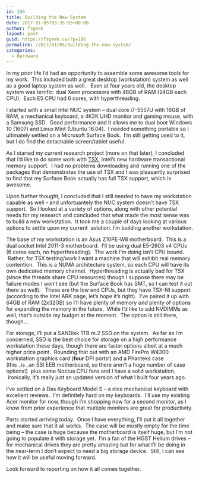 ```yaml
---
id: 106
title: Building the New System
date: 2017-01-05T03:35:03+00:00
author: fsgeek
layout: post
guid: https://fsgeek.ca/?p=106
permalink: /2017/01/05/building-the-new-system/
categories:
  - Hardware
---
```

In my prior life I&#8217;d had an opportunity to assemble some awesome tools for my work.  This included both a great desktop (workstation) system as well as a good laptop system as well.   Even at four years old, the desktop system was terrific: dual Xeon processors with 48GB of RAM (24GB each CPU).  Each E5 CPU had 6 cores, with hyperthreading.

I started with a small Intel NUC system &#8211; dual core i7-5557U with 16GB of RAM, a mechanical keyboard, a 4K2K UHD monitor and gaming mouse, with a Samsung SSD.  Good performance and it allows me to dual boot Windows 10 (1607) and Linux Mint (Ubuntu 16.04).  I needed something portable so I ultimately settled on a Microsoft Surface Book.  I&#8217;m still getting used to it, but I do find the detachable screen/tablet useful.

As I started my current research project (more on that later), I concluded that I&#8217;d like to do some work with [TSX](https://en.wikipedia.org/wiki/Transactional_Synchronization_Extensions), Intel&#8217;s new hardware transactional memory support.  I had no problems downloading and running one of the packages that demonstrates the use of TSX and I was pleasantly surprised to find that my Surface Book actually has full TSX support, which is awesome.

Upon further thought, I concluded that I still needed to have my workstation capable as well &#8211; and unfortuantely the NUC system doesn&#8217;t have TSX support.  So I looked at a variety of options, along with other potential needs for my research and concluded that what made the most sense was to build a new workstation.  It took me a couple of days looking at various options to settle upon my current  solution: I&#8217;m building another workstation.

The base of my workstation is an Asus Z10PE-W8 motherboard.  This is a dual socket Intel 2011-3 motherboard.  I&#8217;ll be using dual E5-2603 v4 CPUs (6 cores each, no hyperthreading).  The work I&#8217;m doing isn&#8217;t CPU bound.  Rather, for TSX testing/work I want a machine that will exhibit real memory contention.  This is a NUMA architecture system, so each CPU will have its own dedicated memory channel.  Hyperthreading is actually bad for TSX (since the threads share CPU resources) though I suppose there may be failure modes I won&#8217;t see (but the Surface Book has SMT, so I can test it out there as well).   These are the low end CPUs, but they have TSX-NI support (according to the Intel ARK page, let&#8217;s hope it&#8217;s right).  I&#8217;ve paired it up with 64GB of RAM (2x32GB) so I&#8217;ll have plenty of memory _and_ plenty of options for expanding the memory in the future.  While I&#8217;d like to add NVDIMMs as well, that&#8217;s outside my budget at the moment.  The option is still there, though&#8230;

For storage, I&#8217;ll put a SANDisk 1TB m.2 SSD on the system.  As far as I&#8217;m concerned, SSD is the best choice for storage on a high performance workstation these days, though there are faster options albeit at a much higher price point.  Rounding that out with an AMD FirePro W4300 workstation graphics card (**four** DPI ports!) and a Phanteks case (this _is _an SSI EEB motherboard, so there aren&#8217;t a huge number of case options!)  plus some Noctua CPU fans and I have a solid workstation.  Ironically, it&#8217;s really just an updated version of what I built four years ago.

I&#8217;ve settled on a Das Keyboard Model S &#8211; a nice mechanical keyboard with excellent reviews.  I&#8217;m definitely hard on my keyboards.  I&#8217;ll use my existing Acer monitor for now, though I&#8217;m shopping now for a second monitor, as I know from prior experience that multiple monitors are great for productivity.

Parts started arriving today.  Once I have everything, I&#8217;ll put it all together and make sure that it all works.  The case will be mostly empty for the time being &#8211; the case is huge because the motherboard is itself huge, but I&#8217;m not going to populate it with storage yet.  I&#8217;m a fan of the HGST Helium drives &#8211; for mechanical drives they are pretty amazing but for what I&#8217;ll be doing in the near-term I don&#8217;t expect to need a big storage device.  Still, I can see how it will be useful moving forward.

Look forward to reporting on how it all comes together.
